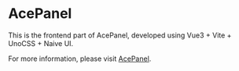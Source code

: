 # AcePanel

This is the frontend part of AcePanel, developed using Vue3 + Vite + UnoCSS + Naive UI.

For more information, please visit [AcePanel](https://github.com/tnborg/panel).
